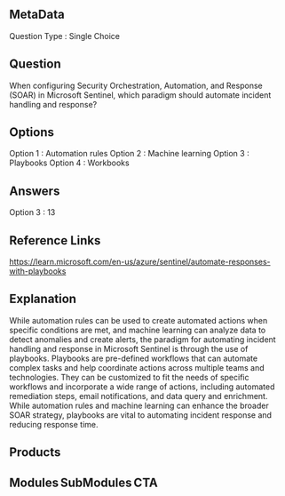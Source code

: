 ## MetaData
Question Type : Single Choice

## Question
When configuring Security Orchestration, Automation, and Response (SOAR) in Microsoft Sentinel, which paradigm should automate incident handling and response? 

## Options
Option 1 : Automation rules 
Option 2 : Machine learning 
Option 3 : Playbooks
Option 4 : Workbooks
 
## Answers
Option 3 : 13

## Reference Links
https://learn.microsoft.com/en-us/azure/sentinel/automate-responses-with-playbooks
 
## Explanation
While automation rules can be used to create automated actions when specific conditions are met, and machine learning can analyze data to detect anomalies and create alerts, the paradigm for automating incident handling and response in Microsoft Sentinel is through the use of playbooks. Playbooks are pre-defined workflows that can automate complex tasks and help coordinate actions across multiple teams and technologies. They can be customized to fit the needs of specific workflows and incorporate a wide range of actions, including automated remediation steps, email notifications, and data query and enrichment. While automation rules and machine learning can enhance the broader SOAR strategy, playbooks are vital to automating incident response and reducing response time.

## Products 


## Modules SubModules CTA 